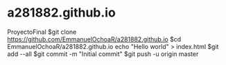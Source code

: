 # a281882.github.io
ProyectoFinal
$git clone https://github.com/EmmanuelOchoaR/a281882.github.io
$cd EmmanuelOchoaR/a281882.github.io
echo "Hello world" > index.html
$git add --all
$git commit -m "Initial commit"
$git push -u origin master
